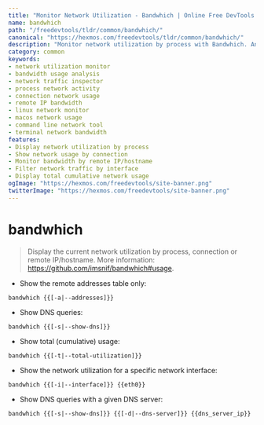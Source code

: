 ```yaml
---
title: "Monitor Network Utilization - Bandwhich | Online Free DevTools by Hexmos"
name: bandwhich
path: "/freedevtools/tldr/common/bandwhich/"
canonical: "https://hexmos.com/freedevtools/tldr/common/bandwhich/"
description: "Monitor network utilization by process with Bandwhich. Analyze bandwidth usage and identify network intensive applications with ease. Free online tool, no registration required."
category: common
keywords:
- network utilization monitor
- bandwidth usage analysis
- network traffic inspector
- process network activity
- connection network usage
- remote IP bandwidth
- linux network monitor
- macos network usage
- command line network tool
- terminal network bandwidth
features:
- Display network utilization by process
- Show network usage by connection
- Monitor bandwidth by remote IP/hostname
- Filter network traffic by interface
- Display total cumulative network usage
ogImage: "https://hexmos.com/freedevtools/site-banner.png"
twitterImage: "https://hexmos.com/freedevtools/site-banner.png"
---
```


# bandwhich

> Display the current network utilization by process, connection or remote IP/hostname.
> More information: <https://github.com/imsnif/bandwhich#usage>.

- Show the remote addresses table only:

`bandwhich {{[-a|--addresses]}}`

- Show DNS queries:

`bandwhich {{[-s|--show-dns]}}`

- Show total (cumulative) usage:

`bandwhich {{[-t|--total-utilization]}}`

- Show the network utilization for a specific network interface:

`bandwhich {{[-i|--interface]}} {{eth0}}`

- Show DNS queries with a given DNS server:

`bandwhich {{[-s|--show-dns]}} {{[-d|--dns-server]}} {{dns_server_ip}}`
